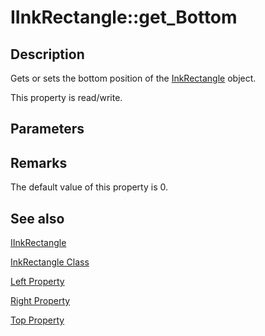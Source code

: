 # IInkRectangle::get_Bottom

## Description

Gets or sets the bottom position of the [InkRectangle](https://learn.microsoft.com/windows/desktop/tablet/inkrectangle-class) object.

This property is read/write.

## Parameters

## Remarks

The default value of this property is 0.

## See also

[IInkRectangle](https://learn.microsoft.com/windows/win32/api/msinkaut/nn-msinkaut-iinkrectangle)

[InkRectangle Class](https://learn.microsoft.com/windows/desktop/tablet/inkrectangle-class)

[Left Property](https://learn.microsoft.com/windows/desktop/api/msinkaut/nf-msinkaut-iinkrectangle-get_left)

[Right Property](https://learn.microsoft.com/windows/desktop/api/msinkaut/nf-msinkaut-iinkrectangle-get_right)

[Top Property](https://learn.microsoft.com/windows/desktop/api/msinkaut/nf-msinkaut-iinkrectangle-get_top)